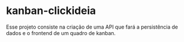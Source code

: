 # kanban-clickideia

Esse projeto consiste na criação de uma API que fará a persistência de dados e o frontend de um quadro de kanban.

